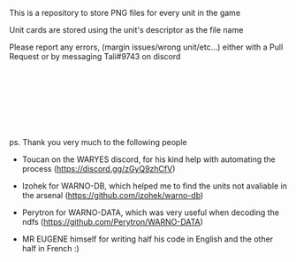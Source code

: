 This is a repository to store PNG files for every unit in the game

Unit cards are stored using the unit's descriptor as the file name

Please report any errors, (margin issues/wrong unit/etc...) either with a Pull Request or by messaging Tali#9743 on discord

 

<p>&nbsp;</p>
<p>&nbsp;</p>
<p>&nbsp;</p>
<p>&nbsp;</p>
 

ps. Thank you very much to the following people

* Toucan on the WARYES discord, for his kind help with automating the process (https://discord.gg/zGyQ9zhCfV)

* Izohek for WARNO-DB, which helped me to find the units not avaliable in the arsenal (https://github.com/izohek/warno-db)

* Perytron for WARNO-DATA, which was very useful when decoding the ndfs (https://github.com/Perytron/WARNO-DATA)

* MR EUGENE himself for writing half his code in English and the other half in French :)
